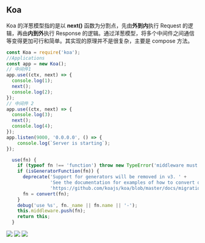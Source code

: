 ## Koa
Koa 的洋葱模型指的是以 **next()** 函数为分割点，先由**外到内**执行 Request 的逻辑，再由**内到外**执行 Response 的逻辑。通过洋葱模型，将多个中间件之间通信等变得更加可行和简单。其实现的原理并不是很复杂，主要是 compose 方法。

```javascript
const Koa = require('koa');
//Applications
const app = new Koa();
// 中间件1
app.use((ctx, next) => {
  console.log(1);
  next();
  console.log(2);
});
// 中间件 2 
app.use((ctx, next) => {
  console.log(3);
  next();
  console.log(4);
});
app.listen(9000, '0.0.0.0', () => {
    console.log(`Server is starting`);
});
```

```javascript
  use(fn) {
    if (typeof fn !== 'function') throw new TypeError('middleware must be a function!');
    if (isGeneratorFunction(fn)) {
      deprecate('Support for generators will be removed in v3. ' +
                'See the documentation for examples of how to convert old middleware ' +
                'https://github.com/koajs/koa/blob/master/docs/migration.md');
      fn = convert(fn);
    }
    debug('use %s', fn._name || fn.name || '-');
    this.middleware.push(fn);
    return this;
  }
```
![](https://pic1.zhimg.com/v2-e2e19352126f075152431ba52efbdba8_1440w.jpg?source=172ae18b)
![](https://pic4.zhimg.com/80/v2-99b874cf305bbfe6ecfcb2df1143dccb_720w.jpg)
![](https://pic3.zhimg.com/80/v2-95f4fcba6e7023f3f29d177922f60c0e_720w.jpg)